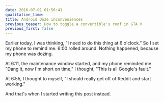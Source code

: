 ```yaml
---
date: 2016-07-01 01:56:41
qualitative_time: 
title: Android Doze inconveniences
previous_teaser: How to toggle a convertible's roof in GTA V
previous_first: false
---
```

Earlier today, I was thinking, "I need to do this thing at 6 o'clock."
So I set my phone to remind me.
6:00 rolled around.
Nothing happened, because my phone was dozing.

At 6:11, the maintenance window started, and my phone reminded me.
"Dang it, now I'm short on time," I thought, "This is all Google's fault."

At 6:55, I thought to myself, "I should really get off of Reddit and start working."

And that's when I started writing this post instead.
